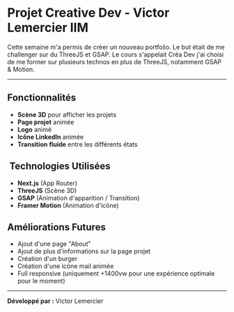 # Projet Creative Dev - Victor Lemercier IIM

Cette semaine m'a permis de créer un nouveau portfolio. Le but était de me challenger sur du ThreeJS et GSAP. Le cours s'appelait Créa Dev j'ai choisi de me former sur plusieurs technos en plus de ThreeJS, notamment GSAP & Motion.

---

## Fonctionnalités

- **Scène 3D** pour afficher les projets
- **Page projet** animée
- **Logo** animé
- **Icône LinkedIn** animée
- **Transition fluide** entre les différents états

## ️ Technologies Utilisées

- **Next.js** (App Router)
- **ThreeJS** (Scène 3D)
- **GSAP** (Animation d'apparition / Transition)
- **Framer Motion** (Animation d'icône)

## Améliorations Futures

- Ajout d'une page "About"
- Ajout de plus d'informations sur la page projet
- Création d'un burger
- Création d'une icône mail animée
- Full responsive (uniquement +1400vw pour une expérience optimale pour le moment)

---

**Développé par :** Victor Lemercier
